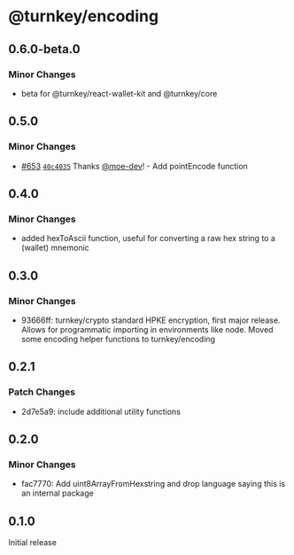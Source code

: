 # @turnkey/encoding

## 0.6.0-beta.0

### Minor Changes

- beta for @turnkey/react-wallet-kit and @turnkey/core

## 0.5.0

### Minor Changes

- [#653](https://github.com/tkhq/sdk/pull/653) [`40c4035`](https://github.com/tkhq/sdk/commit/40c40359ec7096d0bca39ffc93e89361b3b11a1a) Thanks [@moe-dev](https://github.com/moe-dev)! - Add pointEncode function

## 0.4.0

### Minor Changes

- added hexToAscii function, useful for converting a raw hex string to a (wallet) mnemonic

## 0.3.0

### Minor Changes

- 93666ff: turnkey/crypto standard HPKE encryption, first major release. Allows for programmatic importing in environments like node. Moved some encoding helper functions to turnkey/encoding

## 0.2.1

### Patch Changes

- 2d7e5a9: include additional utility functions

## 0.2.0

### Minor Changes

- fac7770: Add uint8ArrayFromHexstring and drop language saying this is an internal package

## 0.1.0

Initial release
